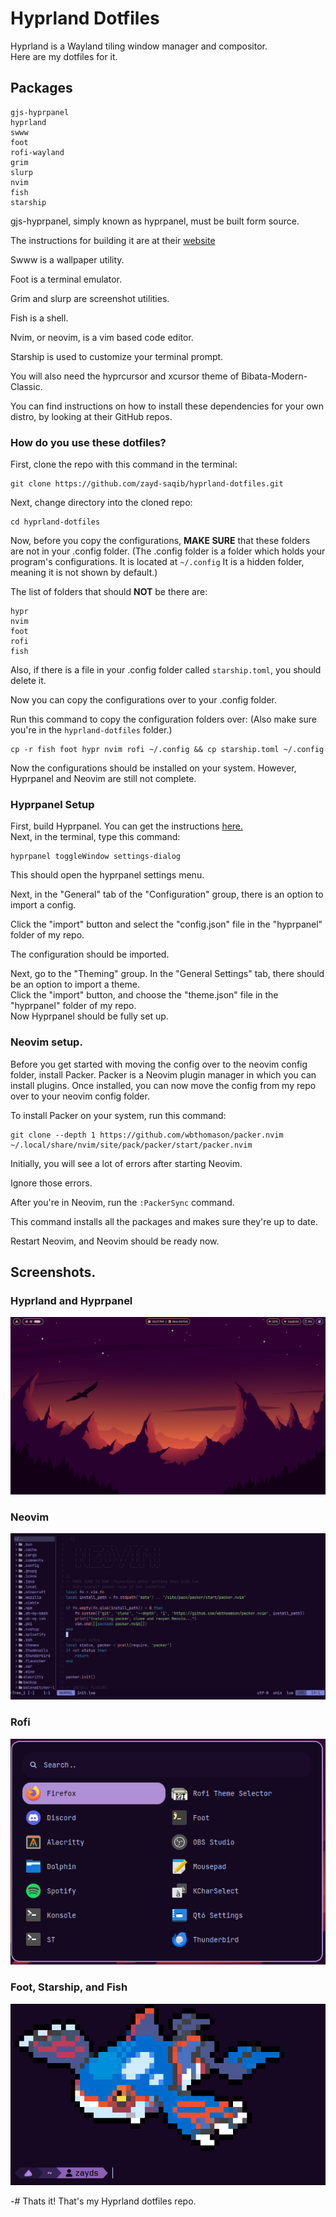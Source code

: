 # Hyprland Dotfiles
Hyprland is a Wayland tiling window manager and compositor.\
Here are my dotfiles for it.
## Packages
```
gjs-hyprpanel
hyprland
swww
foot
rofi-wayland
grim
slurp
nvim
fish
starship
```
gjs-hyprpanel, simply known as hyprpanel, must be built form source.

The instructions for building it are at their [website](https://hyprpanel.com/getting_started/installation.html)

Swww is a wallpaper utility.

Foot is a terminal emulator.

Grim and slurp are screenshot utilities.

Fish is a shell.

Nvim, or neovim, is a vim based code editor.

Starship is used to customize your terminal prompt.

You will also need the hyprcursor and xcursor theme of Bibata-Modern-Classic.




You can find instructions on how to install these dependencies for your own distro, by looking at their GitHub repos.

### How do you use these dotfiles?
First, clone the repo with this command in the terminal:

```
git clone https://github.com/zayd-saqib/hyprland-dotfiles.git
```

Next, change directory into the cloned repo:

```
cd hyprland-dotfiles
```

Now, before you copy the configurations, **MAKE SURE** that these folders are not in your .config folder. (The .config folder is a folder which holds your program's configurations. It is located at `~/.config` It is a hidden folder, meaning it is not shown by default.)

The list of folders that should **NOT** be there are:

```
hypr
nvim
foot
rofi
fish
```

Also, if there is a file in your .config folder called `starship.toml`, you should delete it.

Now you can copy the configurations over to your .config folder.

Run this command to copy the configuration folders over: (Also make sure you're in the `hyprland-dotfiles` folder.)

```
cp -r fish foot hypr nvim rofi ~/.config && cp starship.toml ~/.config
```

Now the configurations should be installed on your system. However, Hyprpanel and Neovim are still not complete.

### Hyprpanel Setup
First, build Hyprpanel. You can get the instructions [here.](https://hyprpanel.com/getting_started/installation.html)\
Next, in the terminal, type this command:
```
hyprpanel toggleWindow settings-dialog
```
This should open the hyprpanel settings menu.

Next, in the "General" tab of the "Configuration" group, there is an option to import a config.

Click the "import" button and select the "config.json" file in the "hyprpanel" folder of my repo.

The configuration should be imported.




Next, go to the "Theming" group. In the "General Settings" tab, there should be an option to import a theme.\
Click the "import" button, and choose the "theme.json" file in the "hyprpanel" folder of my repo.\
Now Hyprpanel should be fully set up.

### Neovim setup.
Before you get started with moving the config over to the neovim config folder, install Packer. Packer is a Neovim plugin manager in which you can install plugins. Once installed, you can now move the config from my repo over to your neovim config folder.

To install Packer on your system, run this command:

```
git clone --depth 1 https://github.com/wbthomason/packer.nvim ~/.local/share/nvim/site/pack/packer/start/packer.nvim
```

Initially, you will see a lot of errors after starting Neovim.

Ignore those errors.

After you're in Neovim, run the `:PackerSync` command.

This command installs all the packages and makes sure they're up to date.

Restart Neovim, and Neovim should be ready now.

## Screenshots.

### Hyprland and Hyprpanel

<img src="assets/hypr.png">

### Neovim

<img src="assets/nvim.png">

### Rofi

<img src="assets/rofi.png">

### Foot, Starship, and Fish

<img src="assets/foot.png">

-# Thats it! That's my Hyprland dotfiles repo.
